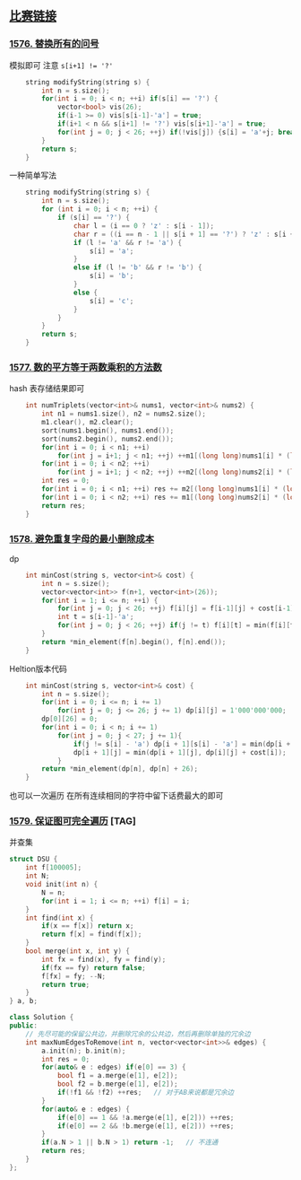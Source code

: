 ## [比赛链接](https://leetcode.cn/contest/weekly-contest-205/)


### [1576. 替换所有的问号](https://leetcode.cn/problems/replace-all-s-to-avoid-consecutive-repeating-characters/)

模拟即可 注意 `s[i+1] != '?'`

```c++
    string modifyString(string s) {
        int n = s.size();
        for(int i = 0; i < n; ++i) if(s[i] == '?') {
            vector<bool> vis(26);
            if(i-1 >= 0) vis[s[i-1]-'a'] = true;
            if(i+1 < n && s[i+1] != '?') vis[s[i+1]-'a'] = true;
            for(int j = 0; j < 26; ++j) if(!vis[j]) {s[i] = 'a'+j; break;}
        }
        return s;
    }
```

一种简单写法

```c++
    string modifyString(string s) {
        int n = s.size();
        for (int i = 0; i < n; ++i) {
            if (s[i] == '?') {
                char l = (i == 0 ? 'z' : s[i - 1]);
                char r = ((i == n - 1 || s[i + 1] == '?') ? 'z' : s[i + 1]);
                if (l != 'a' && r != 'a') {
                    s[i] = 'a';
                }
                else if (l != 'b' && r != 'b') {
                    s[i] = 'b';
                }
                else {
                    s[i] = 'c';
                }
            }
        }
        return s;
    }
```

### [1577. 数的平方等于两数乘积的方法数](https://leetcode.cn/problems/number-of-ways-where-square-of-number-is-equal-to-product-of-two-numbers/)

hash 表存储结果即可

```c++
    int numTriplets(vector<int>& nums1, vector<int>& nums2) {
        int n1 = nums1.size(), n2 = nums2.size();
        m1.clear(), m2.clear();
        sort(nums1.begin(), nums1.end());
        sort(nums2.begin(), nums2.end());
        for(int i = 0; i < n1; ++i)
            for(int j = i+1; j < n1; ++j) ++m1[(long long)nums1[i] * (long long)nums1[j]];
        for(int i = 0; i < n2; ++i)
            for(int j = i+1; j < n2; ++j) ++m2[(long long)nums2[i] * (long long)nums2[j]];
        int res = 0;
        for(int i = 0; i < n1; ++i) res += m2[(long long)nums1[i] * (long long)nums1[i]];
        for(int i = 0; i < n2; ++i) res += m1[(long long)nums2[i] * (long long)nums2[i]];
        return res;
    }
```

### [1578. 避免重复字母的最小删除成本](https://leetcode.cn/problems/minimum-deletion-cost-to-avoid-repeating-letters/)

dp

```c++
    int minCost(string s, vector<int>& cost) {
        int n = s.size();
        vector<vector<int>> f(n+1, vector<int>(26));
        for(int i = 1; i <= n; ++i) {
            for(int j = 0; j < 26; ++j) f[i][j] = f[i-1][j] + cost[i-1];
            int t = s[i-1]-'a';
            for(int j = 0; j < 26; ++j) if(j != t) f[i][t] = min(f[i][t], f[i-1][j]);
        }
        return *min_element(f[n].begin(), f[n].end());
    }
```

Heltion版本代码

```c++
    int minCost(string s, vector<int>& cost) {
        int n = s.size();
        for(int i = 0; i <= n; i += 1)
            for(int j = 0; j <= 26; j += 1) dp[i][j] = 1'000'000'000;
        dp[0][26] = 0;
        for(int i = 0; i < n; i += 1)
            for(int j = 0; j < 27; j += 1){
                if(j != s[i] - 'a') dp[i + 1][s[i] - 'a'] = min(dp[i + 1][s[i] - 'a'], dp[i][j]);
                dp[i + 1][j] = min(dp[i + 1][j], dp[i][j] + cost[i]);
            }
        return *min_element(dp[n], dp[n] + 26);
    }
```

也可以一次遍历 在所有连续相同的字符中留下话费最大的即可

### [1579. 保证图可完全遍历](https://leetcode.cn/problems/remove-max-number-of-edges-to-keep-graph-fully-traversable/) [TAG]

并查集

```c++
struct DSU {
    int f[100005];
    int N;
    void init(int n) {
        N = n;
        for(int i = 1; i <= n; ++i) f[i] = i;
    }
    int find(int x) {
        if(x == f[x]) return x;
        return f[x] = find(f[x]);
    }
    bool merge(int x, int y) {
        int fx = find(x), fy = find(y);
        if(fx == fy) return false;
        f[fx] = fy; --N;
        return true;
    }
} a, b;

class Solution {
public:
    // 先尽可能的保留公共边，并删除冗余的公共边，然后再删除单独的冗余边
    int maxNumEdgesToRemove(int n, vector<vector<int>>& edges) {
        a.init(n); b.init(n);
        int res = 0;
        for(auto& e : edges) if(e[0] == 3) {
            bool f1 = a.merge(e[1], e[2]);
            bool f2 = b.merge(e[1], e[2]);
            if(!f1 && !f2) ++res;   // 对于AB来说都是冗余边
        }
        for(auto& e : edges) {
            if(e[0] == 1 && !a.merge(e[1], e[2])) ++res;
            if(e[0] == 2 && !b.merge(e[1], e[2])) ++res;
        }
        if(a.N > 1 || b.N > 1) return -1;   // 不连通
        return res;
    }
};
```
